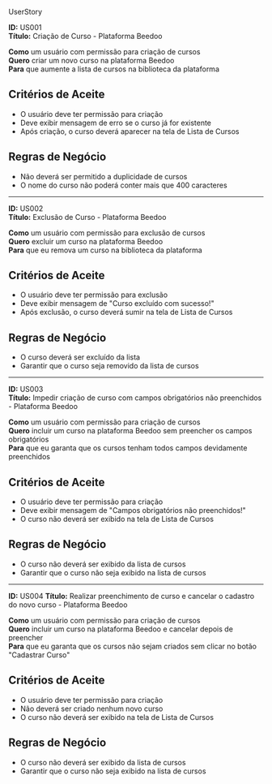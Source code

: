 UserStory
 
**ID:** US001  
**Título:** Criação de Curso - Plataforma Beedoo
 
**Como** um usuário com permissão para criação de cursos <br>
**Quero** criar um novo curso na plataforma Beedoo  
**Para** que aumente a lista de cursos na biblioteca da plataforma
 
## Critérios de Aceite
- O usuário deve ter permissão para criação
- Deve exibir mensagem de erro se o curso já for existente
- Após criação, o curso deverá aparecer na tela de Lista de Cursos
 
## Regras de Negócio
- Não deverá ser permitido a duplicidade de cursos
- O nome do curso não poderá conter mais que 400 caracteres
 
-------
 
**ID:** US002  
**Título:** Exclusão de Curso - Plataforma Beedoo
 
**Como** um usuário com permissão para exclusão de cursos <br>
**Quero** excluir um curso na plataforma Beedoo  
**Para** que eu remova um curso na biblioteca da plataforma
 
## Critérios de Aceite
- O usuário deve ter permissão para exclusão
- Deve exibir mensagem de "Curso excluído com sucesso!"
- Após exclusão, o curso deverá sumir na tela de Lista de Cursos
 
## Regras de Negócio
- O curso deverá ser excluído da lista
- Garantir que o curso seja removido da lista de cursos
 
 
-------
 
**ID:** US003  
**Título:** Impedir criação de curso com campos obrigatórios não preenchidos  - Plataforma Beedoo
 
**Como** um usuário com permissão para criação de cursos <br>
**Quero** incluir um curso na plataforma Beedoo sem preencher os campos obrigatórios <br>
**Para** que eu garanta que os cursos tenham todos campos devidamente preenchidos
 
## Critérios de Aceite
- O usuário deve ter permissão para criação
- Deve exibir mensagem de "Campos obrigatórios não preenchidos!"
- O curso não deverá ser exibido na tela de Lista de Cursos
 
## Regras de Negócio
- O curso não deverá ser exibido da lista de cursos
- Garantir que o curso não seja exibido na lista de cursos
 
 
-------
 
**ID:** US004 
**Título:** Realizar preenchimento de curso e cancelar o cadastro do novo curso - Plataforma Beedoo
 
**Como** um usuário com permissão para criação de cursos <br>
**Quero** incluir um curso na plataforma Beedoo e cancelar depois de preencher <br>
**Para** que eu garanta que os cursos não sejam criados sem clicar no botão "Cadastrar Curso"
 
## Critérios de Aceite
- O usuário deve ter permissão para criação
- Não deverá ser criado nenhum novo curso
- O curso não deverá ser exibido na tela de Lista de Cursos
 
## Regras de Negócio
- O curso não deverá ser exibido da lista de cursos
- Garantir que o curso não seja exibido na lista de cursos
